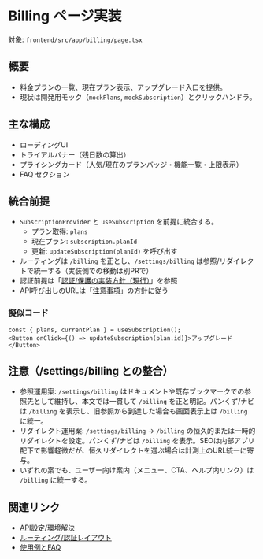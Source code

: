 # Billing ページ実装

対象: `frontend/src/app/billing/page.tsx`

## 概要
- 料金プランの一覧、現在プラン表示、アップグレード入口を提供。
- 現状は開発用モック（`mockPlans`, `mockSubscription`）とクリックハンドラ。

## 主な構成
- ローディングUI
- トライアルバナー（残日数の算出）
- プライシングカード（人気/現在のプランバッジ・機能一覧・上限表示）
- FAQ セクション

## 統合前提
- `SubscriptionProvider` と `useSubscription` を前提に統合する。
  - プラン取得: `plans`
  - 現在プラン: `subscription.planId`
  - 更新: `updateSubscription(planId)` を呼び出す
- ルーティングは `/billing` を正とし、`/settings/billing` は参照/リダイレクトで統一する（実装側での移動は別PRで）
- 認証前提は「[認証/保護の実装方針（現行）](./routing-and-auth.md#認証保護の実装方針（現行）)」を参照
- API呼び出しのURLは「[注意事項](./api-config.md#注意事項)」の方針に従う

### 擬似コード
```tsx
const { plans, currentPlan } = useSubscription();
<Button onClick={() => updateSubscription(plan.id)}>アップグレード</Button>
```

## 注意（/settings/billing との整合）
- 参照運用案: `/settings/billing` はドキュメントや既存ブックマークでの参照先として維持し、本文では一貫して `/billing` を正と明記。パンくず/ナビは `/billing` を表示し、旧参照から到達した場合も画面表示上は `/billing` に統一。
- リダイレクト運用案: `/settings/billing` → `/billing` の恒久的または一時的リダイレクトを設定。パンくず/ナビは `/billing` を表示。SEOは内部アプリ配下で影響軽微だが、恒久リダイレクトを選ぶ場合は計測上のURL統一に寄与。
- いずれの案でも、ユーザー向け案内（メニュー、CTA、ヘルプ内リンク）は `/billing` に統一する。

## 関連リンク
- [API設定/環境解決](./api-config.md#注意事項)
- [ルーティング/認証レイアウト](./routing-and-auth.md#認証保護の実装方針（現行）)
- [使用例とFAQ](./examples-and-faq.md)